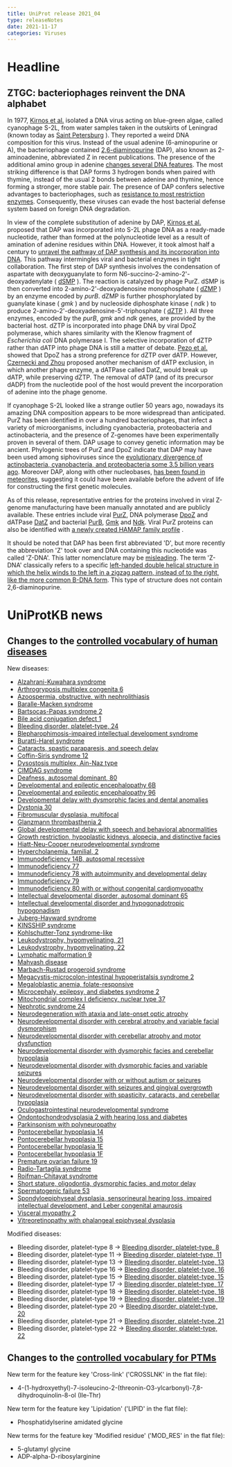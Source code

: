 ```yaml
---
title: UniProt release 2021_04
type: releaseNotes
date: 2021-11-17
categories: Viruses
---
```


# Headline

## ZTGC: bacteriophages reinvent the DNA alphabet

In 1977, [Kirnos et al.](https://pubmed.ncbi.nlm.nih.gov/413053) isolated a DNA virus acting on blue-green algae, called cyanophage S-2L, from water samples taken in the outskirts of Leningrad (known today as [Saint Petersburg](https://en.wikipedia.org/wiki/Saint_Petersburg) ). They reported a weird DNA composition for this virus. Instead of the usual adenine (6-aminopurine or A), the bacteriophage contained [2,6-diaminopurine](https://www.ebi.ac.uk/chebi/searchId.do?chebiId=CHEBI:40235) (DAP), also known as 2-aminoadenine, abbreviated Z in recent publications. The presence of the additional amino group in adenine [changes several DNA features](https://pubmed.ncbi.nlm.nih.gov/30795872/). The most striking difference is that DAP forms 3 hydrogen bonds when paired with thymine, instead of the usual 2 bonds between adenine and thymine, hence forming a stronger, more stable pair. The presence of DAP confers selective advantages to bacteriophages, such as [resistance to most restriction enzymes](https://pubmed.ncbi.nlm.nih.gov/2820801,2829119,33926954/). Consequently, these viruses can evade the host bacterial defense system based on foreign DNA degradation.

In view of the complete substitution of adenine by DAP, [Kirnos et al.](https://pubmed.ncbi.nlm.nih.gov/413053) proposed that DAP was incorporated into S-2L phage DNA as a ready-made nucleotide, rather than formed at the polynucleotide level as a result of amination of adenine residues within DNA. However, it took almost half a century to [unravel the pathway of DAP synthesis and its incorporation into DNA](https://www.ncbi.nlm.nih.gov/pubmed/33926954,33926955,33926956,33893297). This pathway intermingles viral and bacterial enzymes in tight collaboration. The first step of DAP synthesis involves the condensation of aspartate with deoxyguanylate to form N6-succino-2-amino-2'-deoxyadenylate ( [dSMP](https://www.ebi.ac.uk/chebi/searchId.do?chebiId=CHEBI:172924) ). The reaction is catalyzed by phage PurZ. dSMP is then converted into 2-amino-2'-deoxyadenosine monophosphate ( [dZMP](https://www.ebi.ac.uk/chebi/searchId.do?chebiId=CHEBI:172927) ) by an enzyme encoded by _purB_. dZMP is further phosphorylated by guanylate kinase ( _gmk_ ) and by nucleoside diphosphate kinase ( _ndk_ ) to produce 2-amino-2'-deoxyadenosine-5'-triphosphate ( [dZTP](https://www.ebi.ac.uk/chebi/searchId.do?chebiId=CHEBI:172931) ). All three enzymes, encoded by the _purB_, _gmk_ and _ndk_ genes, are provided by the bacterial host. dZTP is incorporated into phage DNA by viral DpoZ polymerase, which shares similarity with the Klenow fragment of _Escherichia coli_ DNA polymerase I. The selective incorporation of dZTP rather than dATP into phage DNA is still a matter of debate. [Pezo et al.](https://pubmed.ncbi.nlm.nih.gov/33926956/) showed that DpoZ has a strong preference for dZTP over dATP. However, [Czernecki and Zhou](https://pubmed.ncbi.nlm.nih.gov/33893297,33926954) proposed another mechanism of dATP exclusion, in which another phage enzyme, a dATPase called DatZ, would break up dATP, while preserving dZTP. The removal of dATP (and of its precursor dADP) from the nucleotide pool of the host would prevent the incorporation of adenine into the phage genome.

If cyanophage S-2L looked like a strange outlier 50 years ago, nowadays its amazing DNA composition appears to be more widespread than anticipated. PurZ has been identified in over a hundred bacteriophages, that infect a variety of microorganisms, including cyanobacteria, proteobacteria and actinobacteria, and the presence of Z-genomes have been experimentally proven in several of them. DAP usage to convey genetic information may be ancient. Phylogenic trees of PurZ and DpoZ indicate that DAP may have been used among siphoviruses since the [evolutionary divergence of actinobacteria, cyanobacteria, and proteobacteria some 3.5 billion years ago](https://pubmed.ncbi.nlm.nih.gov/33926956/). Moreover DAP, along with other nucleobases, [has been found in meteorites](https://pubmed.ncbi.nlm.nih.gov/21836052/), suggesting it could have been available before the advent of life for constructing the first genetic molecules.

As of this release, representative entries for the proteins involved in viral Z-genome manufacturing have been manually annotated and are publicly available. These entries include viral [PurZ](http://www.uniprot.org/uniprotkb?query=accession:G3FFN6+OR+accession:A0A7U3TBV6+OR+accession:A0A2L0V130+OR+accession:A0A2H5BHJ6), DNA polymerase [DpoZ](http://www.uniprot.org/uniprotkb?query=accession:A0A2H5BHJ5+OR+accession:A0A2L0V166+OR+accession:G3FFN8) and dATPase [DatZ](http://www.uniprot.org/uniprotkb?query=accession:A0A7U3TCA2+OR+accession:A0A2H5BHG9+OR+accession:A0A2L0V156+OR+accession:G3FFN4) and bacterial [PurB](http://www.uniprot.org/uniprotkb?query=accession:A0A0H3AL67+OR+accession:P0AB89), [Gmk](http://www.uniprot.org/uniprotkb?query=accession:Q3AWM1+OR+accession:Q7U570+OR+accession:Q9KNM4+OR+accession:Q5N570+OR+accession:Q0I868+OR+accession:Q3ALX6+OR+accession:Q2JQ59+OR+accession:Q8KPQ7+OR+accession:Q57I92+OR+accession:Q2JQB9) and [Ndk](http://www.uniprot.org/uniprotkb?query=accession:Q57LI3+OR+accession:A5F3F7+OR+accession:Q3AGP0+OR+accession:B2I3E1+OR+accession:B0V4U1+OR+accession:B1XIE7+OR+accession:Q5N1M1+OR+accession:B7H073+OR+accession:Q9KTX4+OR+accession:C0PYM7+OR+accession:Q7U3S1+OR+accession:B0VKS3+OR+accession:Q3AVV5+OR+accession:Q2JVI1+OR+accession:B7I5G3+OR+accession:C3LT09+OR+accession:P50590+OR+accession:Q0I6J3+OR+accession:A5GPE9+OR+accession:A3M207+OR+accession:Q2JPL4). Viral PurZ proteins can also be identified with [a newly created HAMAP family profile](https://hamap.expasy.org/signature/MF_04166) .

It should be noted that DAP has been first abbreviated 'D', but more recently the abbreviation 'Z' took over and DNA containing this nucleotide was called 'Z-DNA'. This latter nomenclature may be [misleading](https://pubmed.ncbi.nlm.nih.gov/34131341/). The term 'Z-DNA' classically refers to a specific [left-handed double helical structure in which the helix winds to the left in a zigzag pattern, instead of to the right, like the more common B-DNA form](https://en.wikipedia.org/wiki/Z-DNA). This type of structure does not contain 2,6-diaminopurine.

# UniProtKB news

## Changes to the [controlled vocabulary of human diseases](https://ftp.uniprot.org/pub/databases/uniprot/current_release/knowledgebase/complete/docs/humdisease)

New diseases:

- [Alzahrani-Kuwahara syndrome](http://www.uniprot.org/diseases/DI-06078)
- [Arthrogryposis multiplex congenita 6](http://www.uniprot.org/diseases/DI-06114)
- [Azoospermia, obstructive, with nephrolithiasis](http://www.uniprot.org/diseases/DI-06054)
- [Baralle-Macken syndrome](http://www.uniprot.org/diseases/DI-06071)
- [Bartsocas-Papas syndrome 2](http://www.uniprot.org/diseases/DI-06116)
- [Bile acid conjugation defect 1](http://www.uniprot.org/diseases/DI-06059)
- [Bleeding disorder, platelet-type, 24](http://www.uniprot.org/diseases/DI-06077)
- [Blepharophimosis-impaired intellectual development syndrome](http://www.uniprot.org/diseases/DI-06094)
- [Buratti-Harel syndrome](http://www.uniprot.org/diseases/DI-06101)
- [Cataracts, spastic paraparesis, and speech delay](http://www.uniprot.org/diseases/DI-06115)
- [Coffin-Siris syndrome 12](http://www.uniprot.org/diseases/DI-06109)
- [Dysostosis multiplex, Ain-Naz type](http://www.uniprot.org/diseases/DI-06118)
- [CIMDAG syndrome](http://www.uniprot.org/diseases/DI-06081)
- [Deafness, autosomal dominant, 80](http://www.uniprot.org/diseases/DI-06082)
- [Developmental and epileptic encephalopathy 6B](http://www.uniprot.org/diseases/DI-06102)
- [Developmental and epileptic encephalopathy 96](http://www.uniprot.org/diseases/DI-06117)
- [Developmental delay with dysmorphic facies and dental anomalies](http://www.uniprot.org/diseases/DI-06057)
- [Dystonia 30](http://www.uniprot.org/diseases/DI-06091)
- [Fibromuscular dysplasia, multifocal](http://www.uniprot.org/diseases/DI-06112)
- [Glanzmann thrombasthenia 2](http://www.uniprot.org/diseases/DI-06076)
- [Global developmental delay with speech and behavioral abnormalities](http://www.uniprot.org/diseases/DI-06063)
- [Growth restriction, hypoplastic kidneys, alopecia, and distinctive facies](http://www.uniprot.org/diseases/DI-06106)
- [Hiatt-Neu-Cooper neurodevelopmental syndrome](http://www.uniprot.org/diseases/DI-06098)
- [Hypercholanemia, familial, 2](http://www.uniprot.org/diseases/DI-06067)
- [Immunodeficiency 14B, autosomal recessive](http://www.uniprot.org/diseases/DI-06085)
- [Immunodeficiency 77](http://www.uniprot.org/diseases/DI-06056)
- [Immunodeficiency 78 with autoimmunity and developmental delay](http://www.uniprot.org/diseases/DI-06055)
- [Immunodeficiency 79](http://www.uniprot.org/diseases/DI-06061)
- [Immunodeficiency 80 with or without congenital cardiomyopathy](http://www.uniprot.org/diseases/DI-06100)
- [Intellectual developmental disorder, autosomal dominant 65](http://www.uniprot.org/diseases/DI-06105)
- [Intellectual developmental disorder and hypogonadotropic hypogonadism](http://www.uniprot.org/diseases/DI-06110)
- [Juberg-Hayward syndrome](http://www.uniprot.org/diseases/DI-06066)
- [KINSSHIP syndrome](http://www.uniprot.org/diseases/DI-06095)
- [Kohlschutter-Tonz syndrome-like](http://www.uniprot.org/diseases/DI-06058)
- [Leukodystrophy, hypomyelinating, 21](http://www.uniprot.org/diseases/DI-06097)
- [Leukodystrophy, hypomyelinating, 22](http://www.uniprot.org/diseases/DI-06111)
- [Lymphatic malformation 9](http://www.uniprot.org/diseases/DI-06104)
- [Mahvash disease](http://www.uniprot.org/diseases/DI-06086)
- [Marbach-Rustad progeroid syndrome](http://www.uniprot.org/diseases/DI-06107)
- [Megacystis-microcolon-intestinal hypoperistalsis syndrome 2](http://www.uniprot.org/diseases/DI-06120)
- [Megaloblastic anemia, folate-responsive](http://www.uniprot.org/diseases/DI-06089)
- [Microcephaly, epilepsy, and diabetes syndrome 2](http://www.uniprot.org/diseases/DI-06083)
- [Mitochondrial complex I deficiency, nuclear type 37](http://www.uniprot.org/diseases/DI-06080)
- [Nephrotic syndrome 24](http://www.uniprot.org/diseases/DI-06075)
- [Neurodegeneration with ataxia and late-onset optic atrophy](http://www.uniprot.org/diseases/DI-06073)
- [Neurodevelopmental disorder with cerebral atrophy and variable facial dysmorphism](http://www.uniprot.org/diseases/DI-06068)
- [Neurodevelopmental disorder with cerebellar atrophy and motor dysfunction](http://www.uniprot.org/diseases/DI-06113)
- [Neurodevelopmental disorder with dysmorphic facies and cerebellar hypoplasia](http://www.uniprot.org/diseases/DI-06096)
- [Neurodevelopmental disorder with dysmorphic facies and variable seizures](http://www.uniprot.org/diseases/DI-06069)
- [Neurodevelopmental disorder with or without autism or seizures](http://www.uniprot.org/diseases/DI-06062)
- [Neurodevelopmental disorder with seizures and gingival overgrowth](http://www.uniprot.org/diseases/DI-06108)
- [Neurodevelopmental disorder with spasticity, cataracts, and cerebellar hypoplasia](http://www.uniprot.org/diseases/DI-06070)
- [Oculogastrointestinal neurodevelopmental syndrome](http://www.uniprot.org/diseases/DI-06103)
- [Ondontochondrodysplasia 2 with hearing loss and diabetes](http://www.uniprot.org/diseases/DI-06079)
- [Parkinsonism with polyneuropathy](http://www.uniprot.org/diseases/DI-06084)
- [Pontocerebellar hypoplasia 14](http://www.uniprot.org/diseases/DI-06087)
- [Pontocerebellar hypoplasia 15](http://www.uniprot.org/diseases/DI-06088)
- [Pontocerebellar hypoplasia 1E](http://www.uniprot.org/diseases/DI-06092)
- [Pontocerebellar hypoplasia 1F](http://www.uniprot.org/diseases/DI-06093)
- [Premature ovarian failure 19](http://www.uniprot.org/diseases/DI-06064)
- [Radio-Tartaglia syndrome](http://www.uniprot.org/diseases/DI-06099)
- [Roifman-Chitayat syndrome](http://www.uniprot.org/diseases/DI-06090)
- [Short stature, oligodontia, dysmorphic facies, and motor delay](http://www.uniprot.org/diseases/DI-06060)
- [Spermatogenic failure 53](http://www.uniprot.org/diseases/DI-06072)
- [Spondyloepiphyseal dysplasia, sensorineural hearing loss, impaired intellectual development, and Leber congenital amaurosis](http://www.uniprot.org/diseases/DI-06074)
- [Visceral myopathy 2](http://www.uniprot.org/diseases/DI-06119)
- [Vitreoretinopathy with phalangeal epiphyseal dysplasia](http://www.uniprot.org/diseases/DI-06065)

Modified diseases:

- Bleeding disorder, platelet-type 8 -&gt; [Bleeding disorder, platelet-type, 8](http://www.uniprot.org/diseases/DI-02867)
- Bleeding disorder, platelet-type 11 -&gt; [Bleeding disorder, platelet-type, 11](http://www.uniprot.org/diseases/DI-03257)
- Bleeding disorder, platelet-type 13 -&gt; [Bleeding disorder, platelet-type, 13](http://www.uniprot.org/diseases/DI-03258)
- Bleeding disorder, platelet-type 16 -&gt; [Bleeding disorder, platelet-type, 16](http://www.uniprot.org/diseases/DI-03752)
- Bleeding disorder, platelet-type 15 -&gt; [Bleeding disorder, platelet-type, 15](http://www.uniprot.org/diseases/DI-03753)
- Bleeding disorder, platelet-type 17 -&gt; [Bleeding disorder, platelet-type, 17](http://www.uniprot.org/diseases/DI-04008)
- Bleeding disorder, platelet-type 18 -&gt; [Bleeding disorder, platelet-type, 18](http://www.uniprot.org/diseases/DI-04150)
- Bleeding disorder, platelet-type 19 -&gt; [Bleeding disorder, platelet-type, 19](http://www.uniprot.org/diseases/DI-04294)
- Bleeding disorder, platelet-type 20 -&gt; [Bleeding disorder, platelet-type, 20](http://www.uniprot.org/diseases/DI-04706)
- Bleeding disorder, platelet-type 21 -&gt; [Bleeding disorder, platelet-type, 21](http://www.uniprot.org/diseases/DI-04984)
- Bleeding disorder, platelet-type 22 -&gt; [Bleeding disorder, platelet-type, 22](http://www.uniprot.org/diseases/DI-05589)

## Changes to the [controlled vocabulary for PTMs](https://ftp.uniprot.org/pub/databases/uniprot/current_release/knowledgebase/complete/docs/ptmlist)

New term for the feature key 'Cross-link' ('CROSSLNK' in the flat file):

- 4-(1-hydroxyethyl)-7-isoleucino-2-(threonin-O3-ylcarbonyl)-7,8-dihydroquinolin-8-ol (Ile-Thr)

New term for the feature key 'Lipidation' ('LIPID' in the flat file):

- Phosphatidylserine amidated glycine

New terms for the feature key 'Modified residue' ('MOD_RES' in the flat file):

- 5-glutamyl glycine
- ADP-alpha-D-ribosylarginine
